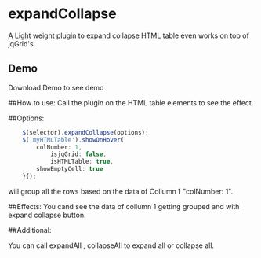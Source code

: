 expandCollapse
=================

A Light weight plugin to expand collapse HTML table even works on top of jqGrid's.

## Demo
Download Demo to see demo

##How to use:
Call the plugin on the HTML table elements to see the effect. 
				
##Options:
```javascript
	$(selector).expandCollapse(options);
	$('myHTMLTable').showOnHover(
	    colNumber: 1,
            isjqGrid: false,
            isHTMLTable: true,
	    showEmptyCell: true
	}{);
```
will group all the rows based on the data of Collumn 1 "colNumber: 1".

##Effects:
You cand see the data of collumn 1 getting grouped and with expand collapse button.

##Additional:

You can call expandAll , collapseAll to expand all or collapse all.

